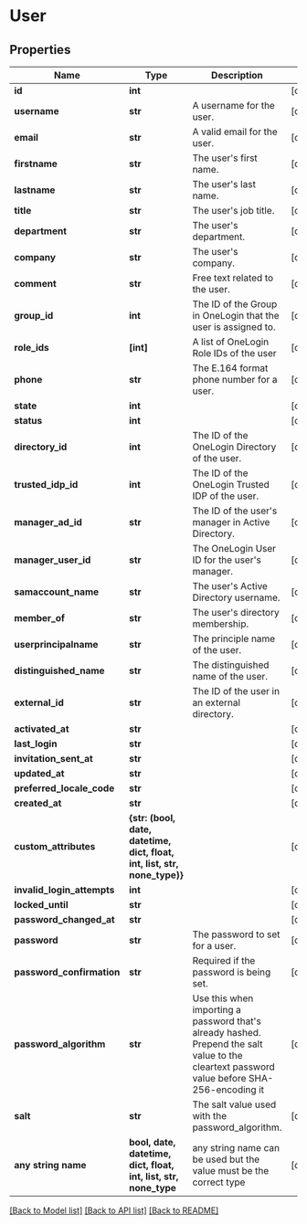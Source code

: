 # User


## Properties
Name | Type | Description | Notes
------------ | ------------- | ------------- | -------------
**id** | **int** |  | [optional] 
**username** | **str** | A username for the user. | [optional] 
**email** | **str** | A valid email for the user. | [optional] 
**firstname** | **str** | The user&#39;s first name. | [optional] 
**lastname** | **str** | The user&#39;s last name. | [optional] 
**title** | **str** | The user&#39;s job title. | [optional] 
**department** | **str** | The user&#39;s department. | [optional] 
**company** | **str** | The user&#39;s company. | [optional] 
**comment** | **str** | Free text related to the user. | [optional] 
**group_id** | **int** | The ID of the Group in OneLogin that the user is assigned to. | [optional] 
**role_ids** | **[int]** | A list of OneLogin Role IDs of the user | [optional] 
**phone** | **str** | The E.164 format phone number for a user. | [optional] 
**state** | **int** |  | [optional] 
**status** | **int** |  | [optional] 
**directory_id** | **int** | The ID of the OneLogin Directory of the user. | [optional] 
**trusted_idp_id** | **int** | The ID of the OneLogin Trusted IDP of the user. | [optional] 
**manager_ad_id** | **str** | The ID of the user&#39;s manager in Active Directory. | [optional] 
**manager_user_id** | **str** | The OneLogin User ID for the user&#39;s manager. | [optional] 
**samaccount_name** | **str** | The user&#39;s Active Directory username. | [optional] 
**member_of** | **str** | The user&#39;s directory membership. | [optional] 
**userprincipalname** | **str** | The principle name of the user. | [optional] 
**distinguished_name** | **str** | The distinguished name of the user. | [optional] 
**external_id** | **str** | The ID of the user in an external directory. | [optional] 
**activated_at** | **str** |  | [optional] 
**last_login** | **str** |  | [optional] 
**invitation_sent_at** | **str** |  | [optional] 
**updated_at** | **str** |  | [optional] 
**preferred_locale_code** | **str** |  | [optional] 
**created_at** | **str** |  | [optional] 
**custom_attributes** | **{str: (bool, date, datetime, dict, float, int, list, str, none_type)}** |  | [optional] 
**invalid_login_attempts** | **int** |  | [optional] 
**locked_until** | **str** |  | [optional] 
**password_changed_at** | **str** |  | [optional] 
**password** | **str** | The password to set for a user. | [optional] 
**password_confirmation** | **str** | Required if the password is being set. | [optional] 
**password_algorithm** | **str** | Use this when importing a password that&#39;s already hashed. Prepend the salt value to the cleartext password value before SHA-256-encoding it | [optional] 
**salt** | **str** | The salt value used with the password_algorithm. | [optional] 
**any string name** | **bool, date, datetime, dict, float, int, list, str, none_type** | any string name can be used but the value must be the correct type | [optional]

[[Back to Model list]](../README.md#documentation-for-models) [[Back to API list]](../README.md#documentation-for-api-endpoints) [[Back to README]](../README.md)


